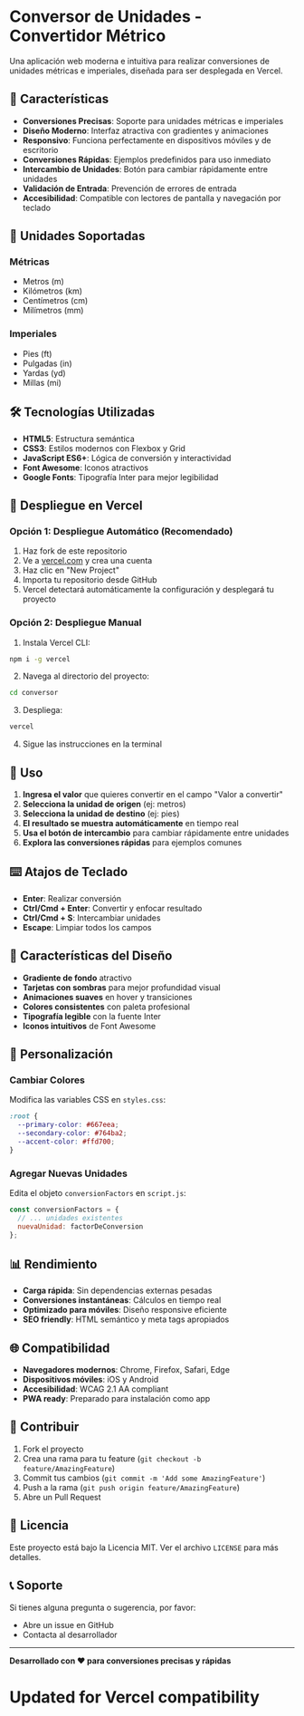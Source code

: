 # Conversor de Unidades - Convertidor Métrico

Una aplicación web moderna e intuitiva para realizar conversiones de unidades métricas e imperiales, diseñada para ser desplegada en Vercel.

## 🚀 Características

- **Conversiones Precisas**: Soporte para unidades métricas e imperiales
- **Diseño Moderno**: Interfaz atractiva con gradientes y animaciones
- **Responsivo**: Funciona perfectamente en dispositivos móviles y de escritorio
- **Conversiones Rápidas**: Ejemplos predefinidos para uso inmediato
- **Intercambio de Unidades**: Botón para cambiar rápidamente entre unidades
- **Validación de Entrada**: Prevención de errores de entrada
- **Accesibilidad**: Compatible con lectores de pantalla y navegación por teclado

## 📐 Unidades Soportadas

### Métricas
- Metros (m)
- Kilómetros (km)
- Centímetros (cm)
- Milímetros (mm)

### Imperiales
- Pies (ft)
- Pulgadas (in)
- Yardas (yd)
- Millas (mi)

## 🛠️ Tecnologías Utilizadas

- **HTML5**: Estructura semántica
- **CSS3**: Estilos modernos con Flexbox y Grid
- **JavaScript ES6+**: Lógica de conversión y interactividad
- **Font Awesome**: Iconos atractivos
- **Google Fonts**: Tipografía Inter para mejor legibilidad

## 🚀 Despliegue en Vercel

### Opción 1: Despliegue Automático (Recomendado)

1. Haz fork de este repositorio
2. Ve a [vercel.com](https://vercel.com) y crea una cuenta
3. Haz clic en "New Project"
4. Importa tu repositorio desde GitHub
5. Vercel detectará automáticamente la configuración y desplegará tu proyecto

### Opción 2: Despliegue Manual

1. Instala Vercel CLI:
```bash
npm i -g vercel
```

2. Navega al directorio del proyecto:
```bash
cd conversor
```

3. Despliega:
```bash
vercel
```

4. Sigue las instrucciones en la terminal

## 📱 Uso

1. **Ingresa el valor** que quieres convertir en el campo "Valor a convertir"
2. **Selecciona la unidad de origen** (ej: metros)
3. **Selecciona la unidad de destino** (ej: pies)
4. **El resultado se muestra automáticamente** en tiempo real
5. **Usa el botón de intercambio** para cambiar rápidamente entre unidades
6. **Explora las conversiones rápidas** para ejemplos comunes

## ⌨️ Atajos de Teclado

- **Enter**: Realizar conversión
- **Ctrl/Cmd + Enter**: Convertir y enfocar resultado
- **Ctrl/Cmd + S**: Intercambiar unidades
- **Escape**: Limpiar todos los campos

## 🎨 Características del Diseño

- **Gradiente de fondo** atractivo
- **Tarjetas con sombras** para mejor profundidad visual
- **Animaciones suaves** en hover y transiciones
- **Colores consistentes** con paleta profesional
- **Tipografía legible** con la fuente Inter
- **Iconos intuitivos** de Font Awesome

## 🔧 Personalización

### Cambiar Colores
Modifica las variables CSS en `styles.css`:
```css
:root {
  --primary-color: #667eea;
  --secondary-color: #764ba2;
  --accent-color: #ffd700;
}
```

### Agregar Nuevas Unidades
Edita el objeto `conversionFactors` en `script.js`:
```javascript
const conversionFactors = {
  // ... unidades existentes
  nuevaUnidad: factorDeConversion
};
```

## 📊 Rendimiento

- **Carga rápida**: Sin dependencias externas pesadas
- **Conversiones instantáneas**: Cálculos en tiempo real
- **Optimizado para móviles**: Diseño responsive eficiente
- **SEO friendly**: HTML semántico y meta tags apropiados

## 🌐 Compatibilidad

- **Navegadores modernos**: Chrome, Firefox, Safari, Edge
- **Dispositivos móviles**: iOS y Android
- **Accesibilidad**: WCAG 2.1 AA compliant
- **PWA ready**: Preparado para instalación como app

## 🤝 Contribuir

1. Fork el proyecto
2. Crea una rama para tu feature (`git checkout -b feature/AmazingFeature`)
3. Commit tus cambios (`git commit -m 'Add some AmazingFeature'`)
4. Push a la rama (`git push origin feature/AmazingFeature`)
5. Abre un Pull Request

## 📄 Licencia

Este proyecto está bajo la Licencia MIT. Ver el archivo `LICENSE` para más detalles.

## 📞 Soporte

Si tienes alguna pregunta o sugerencia, por favor:
- Abre un issue en GitHub
- Contacta al desarrollador

---

**Desarrollado con ❤️ para conversiones precisas y rápidas**
# Updated for Vercel compatibility
